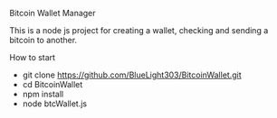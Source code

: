 Bitcoin Wallet Manager

This is a node js project for creating a wallet, checking and sending a bitcoin to another.

How to start

- git clone https://github.com/BlueLight303/BitcoinWallet.git
- cd BitcoinWallet
- npm install
- node btcWallet.js
